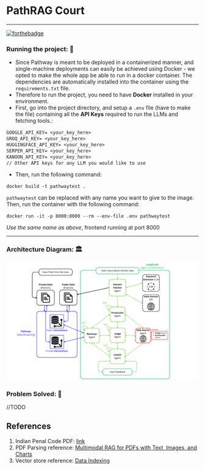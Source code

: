 # PathRAG Court

---

[![forthebadge](https://forthebadge.com/images/badges/made-with-python.svg)](https://forthebadge.com)

### Running the project: 🚀

- Since Pathway is meant to be deployed in a containerized manner, and single-machine deployments can easily be achieved using Docker - we opted to make the whole app be able to run in a docker container. The dependencies are automatically installed into the container using the `requirements.txt` file.
- Therefore to run the project, you need to have **Docker** installed in your environment.
- First, go into the project directory, and setup a `.env` file (have to make the file) containing all the **API Keys** required to run the LLMs and fetching tools.:

```env
GOOGLE_API_KEY= <your_key_here>
GROQ_API_KEY= <your_key_here>
HUGGINGFACE_API_KEY= <your_key_here>
SERPER_API_KEY= <your_key_here>
KANOON_API_KEY= <your_key_here>
// Other API keys for any LLM you would like to use
```

- Then, run the following command:

```terminal
docker build -t pathwaytest .
```

`pathwaytest` can be replaced with any name you want to give to the image.
Then, run the container with the following command:

```terminal
docker run -it -p 8000:8000 --rm --env-file .env pathwaytest
```

_Use the same name as above_, frontend running at port 8000

---

### Architecture Diagram: 🏛️

![Architecture diagram](./architecture.png)

### Problem Solved: 🎯

//TODO

## References

1. Indian Penal Code PDF: [link](https://www.iitk.ac.in/wc/data/IPC_186045.pdf)
1. PDF Parsing reference: [Multimodal RAG for PDFs with Text, Images, and Charts](https://pathway.com/developers/templates/multimodal-rag)
1. Vector store reference: [Data Indexing](https://pathway.com/developers/user-guide/llm-xpack/vectorstore_pipeline/)

